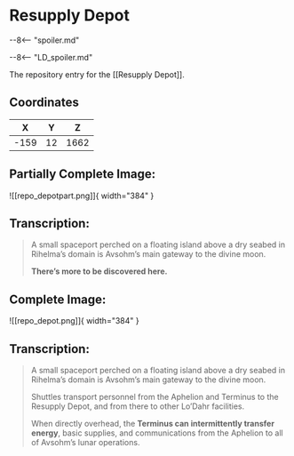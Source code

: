 # Resupply Depot

--8<-- "spoiler.md"

--8<-- "LD_spoiler.md"

The repository entry for the [[Resupply Depot]].

## Coordinates
| **X** | **Y** | **Z** |
| :---: | :---: | :---: |
| -159 |  12  | 1662 |

## Partially Complete Image:

![[repo_depotpart.png]]{ width="384" }

## Transcription:
> A small spaceport perched on a floating island above a dry seabed in Rihelma’s domain is Avsohm’s main gateway to the divine moon.
>
> **There’s more to be discovered here.**


## Complete Image:

![[repo_depot.png]]{ width="384" }

## Transcription:
> A small spaceport perched on a floating island above a dry seabed in Rihelma’s domain is Avsohm’s main gateway to the divine moon.
>
> Shuttles transport personnel from the Aphelion and Terminus to the Resupply Depot, and from there to other Lo’Dahr facilities.
>
> When directly overhead, the **Terminus can intermittently transfer energy**, basic supplies, and communications from the Aphelion to all of Avsohm’s lunar operations.
